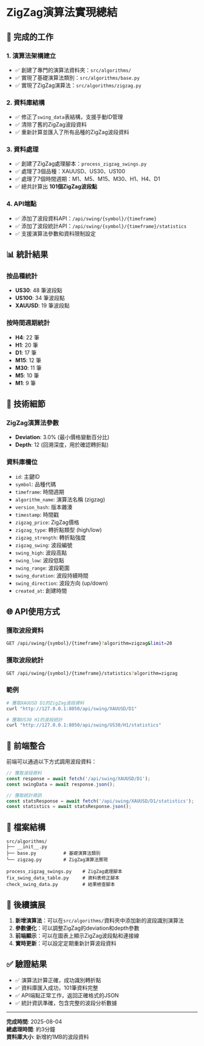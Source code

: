 # ZigZag演算法實現總結

## 🎯 完成的工作

### 1. 演算法架構建立
- ✅ 創建了專門的演算法資料夾：`src/algorithms/`
- ✅ 實現了基礎演算法類別：`src/algorithms/base.py`
- ✅ 實現了ZigZag演算法：`src/algorithms/zigzag.py`

### 2. 資料庫結構
- ✅ 修正了`swing_data`表結構，支援手動ID管理
- ✅ 清除了舊的ZigZag波段資料
- ✅ 重新計算並匯入了所有品種的ZigZag波段資料

### 3. 資料處理
- ✅ 創建了ZigZag處理腳本：`process_zigzag_swings.py`
- ✅ 處理了3個品種：XAUUSD、US30、US100
- ✅ 處理了7個時間週期：M1、M5、M15、M30、H1、H4、D1
- ✅ 總共計算出 **101個ZigZag波段點**

### 4. API端點
- ✅ 添加了波段資料API：`/api/swing/{symbol}/{timeframe}`
- ✅ 添加了波段統計API：`/api/swing/{symbol}/{timeframe}/statistics`
- ✅ 支援演算法參數和資料限制設定

## 📊 統計結果

### 按品種統計
- **US30**: 48 筆波段點
- **US100**: 34 筆波段點  
- **XAUUSD**: 19 筆波段點

### 按時間週期統計
- **H4**: 22 筆
- **H1**: 20 筆
- **D1**: 17 筆
- **M15**: 12 筆
- **M30**: 11 筆
- **M5**: 10 筆
- **M1**: 9 筆

## 🔧 技術細節

### ZigZag演算法參數
- **Deviation**: 3.0% (最小價格變動百分比)
- **Depth**: 12 (回溯深度，用於確認轉折點)

### 資料庫欄位
- `id`: 主鍵ID
- `symbol`: 品種代碼
- `timeframe`: 時間週期
- `algorithm_name`: 演算法名稱 (zigzag)
- `version_hash`: 版本雜湊
- `timestamp`: 時間戳
- `zigzag_price`: ZigZag價格
- `zigzag_type`: 轉折點類型 (high/low)
- `zigzag_strength`: 轉折點強度
- `zigzag_swing`: 波段編號
- `swing_high`: 波段高點
- `swing_low`: 波段低點
- `swing_range`: 波段範圍
- `swing_duration`: 波段持續時間
- `swing_direction`: 波段方向 (up/down)
- `created_at`: 創建時間

## 🌐 API使用方式

### 獲取波段資料
```bash
GET /api/swing/{symbol}/{timeframe}?algorithm=zigzag&limit=20
```

### 獲取波段統計
```bash
GET /api/swing/{symbol}/{timeframe}/statistics?algorithm=zigzag
```

### 範例
```bash
# 獲取XAUUSD D1的ZigZag波段資料
curl "http://127.0.0.1:8050/api/swing/XAUUSD/D1"

# 獲取US30 H1的波段統計
curl "http://127.0.0.1:8050/api/swing/US30/H1/statistics"
```

## 🚀 前端整合

前端可以通過以下方式調用波段資料：

```javascript
// 獲取波段資料
const response = await fetch('/api/swing/XAUUSD/D1');
const swingData = await response.json();

// 獲取統計資訊
const statsResponse = await fetch('/api/swing/XAUUSD/D1/statistics');
const statistics = await statsResponse.json();
```

## 📁 檔案結構

```
src/algorithms/
├── __init__.py
├── base.py          # 基礎演算法類別
└── zigzag.py        # ZigZag演算法實現

process_zigzag_swings.py    # ZigZag處理腳本
fix_swing_data_table.py     # 資料表修正腳本
check_swing_data.py         # 結果檢查腳本
```

## 🔄 後續擴展

1. **新增演算法**：可以在`src/algorithms/`資料夾中添加新的波段識別演算法
2. **參數優化**：可以調整ZigZag的deviation和depth參數
3. **前端顯示**：可以在圖表上顯示ZigZag波段點和連接線
4. **實時更新**：可以設定定期重新計算波段資料

## ✅ 驗證結果

- ✅ 演算法計算正確，成功識別轉折點
- ✅ 資料庫匯入成功，101筆資料完整
- ✅ API端點正常工作，返回正確格式的JSON
- ✅ 統計資訊準確，包含完整的波段分析數據

---

**完成時間**: 2025-08-04  
**總處理時間**: 約3分鐘  
**資料庫大小**: 新增約1MB的波段資料 
